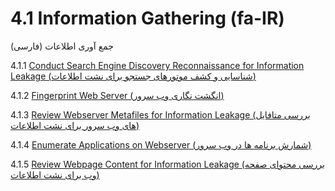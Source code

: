# 4.1 Information Gathering (fa-IR)

جمع آوری اطلاعات (فارسی)

4.1.1 [Conduct Search Engine Discovery Reconnaissance for Information Leakage (شناسایی و کشف موتورهای جستجو برای نشت اطلاعات)](01-Conduct_Search_Engine_Discovery_Reconnaissance_for_Information_Leakage.md)

4.1.2 [Fingerprint Web Server (انگشت نگاری وب سرور)](02-Fingerprint_Web_Server.md)

4.1.3 [Review Webserver Metafiles for Information Leakage (بررسی متافایل های وب سرور برای نشت اطلاعات)](03-Review_Webserver_Metafiles_for_Information_Leakage.md)

4.1.4 [Enumerate Applications on Webserver (شمارش برنامه ها در وب سرور)](04-Enumerate_Applications_on_Webserver.md)

4.1.5 [Review Webpage Content for Information Leakage (بررسی محتوای صفحه وب برای نشت اطلاعات)](05-Review_Webpage_Content_for_Information_Leakage.md)
